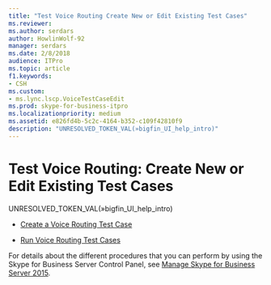 ```yaml
---
title: "Test Voice Routing Create New or Edit Existing Test Cases"
ms.reviewer: 
ms.author: serdars
author: HowlinWolf-92
manager: serdars
ms.date: 2/8/2018
audience: ITPro
ms.topic: article
f1.keywords:
- CSH
ms.custom:
- ms.lync.lscp.VoiceTestCaseEdit
ms.prod: skype-for-business-itpro
ms.localizationpriority: medium
ms.assetid: e826fd4b-5c2c-4164-b352-c109f42810f9
description: "UNRESOLVED_TOKEN_VAL(»bigfin_UI_help_intro)"
---
```


# Test Voice Routing: Create New or Edit Existing Test Cases

UNRESOLVED_TOKEN_VAL(»bigfin_UI_help_intro)

- [Create a Voice Routing Test Case](/previous-versions/office/lync-server-2013/lync-server-2013-create-a-voice-routing-test-case)

- [Run Voice Routing Test Cases](/previous-versions/office/lync-server-2013/lync-server-2013-run-voice-routing-test-cases)

For details about the different procedures that you can perform by using the Skype for Business Server Control Panel, see [Manage Skype for Business Server 2015](../../manage/manage.md).